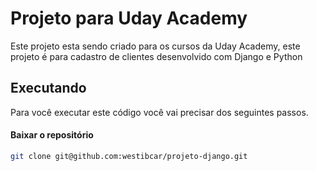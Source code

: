 # Projeto para Uday Academy
Este projeto esta sendo criado para os cursos da Uday Academy, este projeto é para cadastro de clientes desenvolvido com Django e Python

## Executando
Para você executar este código você vai precisar dos seguintes passos.
#### Baixar o repositório

```bash
git clone git@github.com:westibcar/projeto-django.git
```
